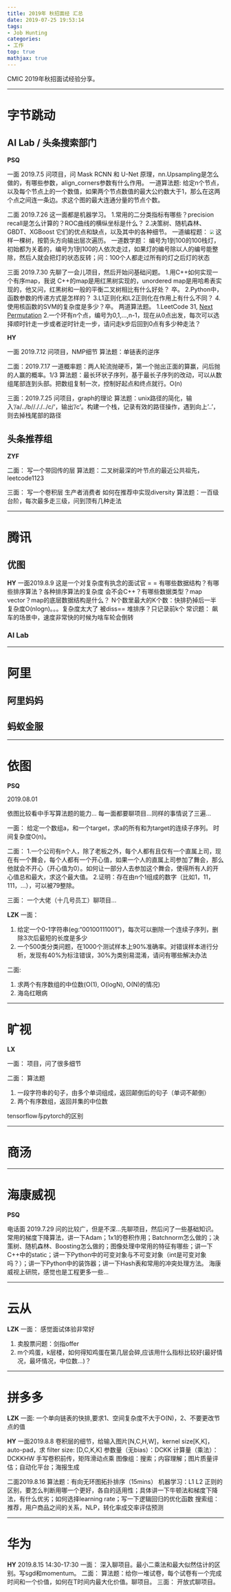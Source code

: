 ```yaml
---
title: 2019年 秋招面经 汇总
date: 2019-07-25 19:53:14
tags: 
- Job Hunting
categories:
- 工作
top: true
mathjax: true
---
```


CMIC 2019年秋招面试经验分享。

<!-- more -->

----

# 字节跳动

## AI Lab / 头条搜索部门

**PSQ**

一面 2019.7.5 
问项目，问 Mask RCNN 和 U-Net 原理，nn.Upsampling是怎么做的，有哪些参数，align_corners参数有什么作用。
一道算法题: 给定n个节点，以及每个节点上的一个数值，如果两个节点数值的最大公约数大于1，那么在这两个点之间连一条边。求这个图的最大连通分量的节点个数。

二面 2019.7.26
这一面都是机器学习。
1.常用的二分类指标有哪些？precision recall是怎么计算的？ROC曲线的横纵坐标是什么？
2.决策树、随机森林、GBDT、XGBoost 它们的优点和缺点，以及其中的各种细节。
一道编程题：
<img src="ZigzagTree.png" style="zoom:60%" />
这样一棵树，按箭头方向输出层次遍历。
一道数学题：
编号为1到100的100栈灯，初始都为关着的，编号为1到100的人依次走过，如果灯的编号除以人的编号能整除，然后人就会把灯的状态反转；问：100个人都走过所有的灯之后灯的状态

三面 2019.7.30
先聊了一会儿项目，然后开始问基础问题。
1.用C++如何实现一个有序map，我说 C++的map是用红黑树实现的，unordered map是用哈希表实现的，他又问，红黑树和一般的平衡二叉树相比有什么好处？ 卒。
2.Python中，函数参数的传递方式是怎样的？ 
3.L1正则化和L2正则化在作用上有什么不同？
4.使用核函数的SVM的复杂度是多少？卒。
两道算法题。
1.LeetCode 31, [Next Permutation](https://leetcode.com/problems/next-permutation/)
2.一个环有n个点，编号为0,1,...,n-1，现在从0点出发，每次可以选择顺时针走一步或者逆时针走一步，请问走k步后回到0点有多少种走法？

**HY**

一面 2019.7.12
问项目，NMP细节
算法题：单链表的逆序

二面：2019.7.17
一道概率题：两人轮流抛硬币，第一个抛出正面的算赢，问后抛的人赢的概率。1/3
算法题：最长环状子序列，基于最长子序列的改动，可以从数组尾部连到头部。把数组复制一次，控制好起点和终点就行。O(n)

三面：2019.7.25
问项目，graph的理论
算法题：unix路径的简化，输入‘/a/../b//././../c/‘，输出’/c’。构建一个栈，记录有效的路径操作，遇到向上’..’，则去掉栈尾部的路径

## 头条推荐组

**ZYF**

二面：
写一个带回传的层
算法题：二叉树最深的叶节点的最近公共祖先，leetcode1123

三面：
写一个卷积层
生产者消费者
如何在推荐中实现diversity
算法题：一百级台阶，每次最多走三级，问到顶有几种走法

----

# 腾讯

## 优图
**HY**
一面2019.8.9
这是一个对复杂度有执念的面试官 = =
有哪些数据结构？有哪些排序算法？各种排序算法的复杂度
会不会C++？有哪些数据类型？map vector？map的底层数据结构是什么？
N个数里最大的K个数：快排扔掉后一半 复杂度O(nlogn)。。。复杂度太大了 被diss== 堆排序？只记录前k个
常识题： 飙车的场景中，速度非常快的时候为啥车轮会倒转
### AI Lab

----

# 阿里

## 阿里妈妈

## 蚂蚁金服

----

# 依图

**PSQ**

2019.08.01

依图比较看中手写算法题的能力...
每一面都要聊项目...同样的事情说了三遍...

一面：
给定一个数组a，和一个target，求a的所有和为target的连续子序列。
时间复杂度O(n)。

二面：
1.一个公司有n个人，除了老板之外，每个人都有且仅有一个直属上司，现在有一个舞会，每个人都有一个开心值，如果一个人的直属上司参加了舞会，那么他就会不开心（开心值为0）。如何让一部分人去参加这个舞会，使得所有人的开心值总和最大，求这个最大值。
2.证明：存在由n个1组成的数字（比如1，11，111，...），可以被79整除。

三面：
一个大佬（十几号员工）聊项目...


**LZK**
一面：
1. 给定一个0-1字符串(eg:“00100111001”)，每次可以删除一个连续子序列，删除3次后最短的长度是多少   
2. 一个500类分类问题，在1000个测试样本上90%准确率。对错误样本进行分析，发现有40%为标注错误，30%为类别易混淆，请问有哪些解决办法

二面:
1. 求两个有序数组的中位数(O(1), O(logN), O(N)的情况)
2. 海岛红眼病

----

# 旷视

**LX**

一面：
项目，问了很多细节

二面：
算法题
1. 一段字符串的句子，由多个单词组成，返回颠倒后的句子（单词不颠倒）
2. 两个有序数组，返回并集的中位数

tensorflow与pytorch的区别


----

# 商汤

----

# 海康威视

**PSQ**

电话面 2019.7.29
问的比较广，但是不深...先聊项目，然后问了一些基础知识。
常用的梯度下降算法，讲一下Adam；1x1的卷积作用；Batchnorm怎么做的；决策树、随机森林、Boosting怎么做的；图像处理中常用的特征有哪些；讲一下C++中的static；讲一下Python中的可变对象与不可变对象（int是可变对象吗？）；讲一下Python中的装饰器；讲一下Hash表和常用的冲突处理方法。
海康威视上研院，感觉也是工程更多一些...

----

# 云从

**LZK**
一面：
感觉面试体验非常好
1. 卖股票问题：剑指offer
2. m个鸡蛋，k层楼，如何得知鸡蛋在第几层会碎,应该用什么指标比较好(最好情况，最坏情况，中位数...)？

----

# 拼多多

**LZK**
一面:
一个单向链表的快排,要求1、空间复杂度不大于O(N)，2、不要更改节点的值

**HY**
一面2019.8.8
卷积层的细节，给输入图片[N,C,H,W]，kernel size[K,K]，auto-pad，求
filter size: [D,C,K,K] 参数量（无bias）：DCKK 计算量（乘法）：DCKKHW
手写卷积前传，矩阵滑动点乘
图像组：搜索；内容理解；图片质量评估；自动化平台；海报生成

二面2019.8.16
算法题：有向无环图拓扑排序（15mins）
机器学习：L1 L2 正则的区别，要怎么判断用哪一个更好，各自的适用性；具体讲一下牛顿法和梯度下降法，有什么优劣；如何选择learning rate；写一下逻辑回归的优化函数
搜索组：推荐，用户商品之间的关系，NLP，转化率成交率评估预测

----

# 华为
**HY**
2019.8.15 14:30-17:30
一面：
深入聊项目。最小二乘法和最大似然估计的区别。写sgd和momentum。
二面：
算法题：给你一堆试卷，每个试卷有一个完成时间和一个价值，如何在T时间内最大化价值。聊项目。
三面：
开放式聊项目。




